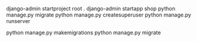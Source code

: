 django-admin startproject root .
django-admin startapp shop
python manage.py migrate
python manage.py createsuperuser
python manage.py runserver


python manage.py makemigrations
python manage.py migrate